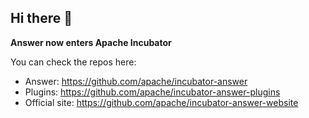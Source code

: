 ## Hi there 👋

<!--

**Here are some ideas to get you started:**

🙋‍♀️ A short introduction - what is your organization all about?
🌈 Contribution guidelines - how can the community get involved?
👩‍💻 Useful resources - where can the community find your docs? Is there anything else the community should know?
🍿 Fun facts - what does your team eat for breakfast?
🧙 Remember, you can do mighty things with the power of [Markdown](https://docs.github.com/github/writing-on-github/getting-started-with-writing-and-formatting-on-github/basic-writing-and-formatting-syntax)
-->

**Answer now enters Apache Incubator**

You can check the repos here:

- Answer: https://github.com/apache/incubator-answer
- Plugins: https://github.com/apache/incubator-answer-plugins
- Official site: https://github.com/apache/incubator-answer-website

